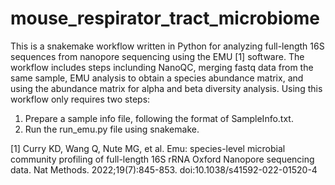 # mouse_respirator_tract_microbiome
This is a snakemake workflow written in Python for analyzing full-length 16S sequences from nanopore sequencing using the EMU [1] software. The workflow includes steps inclunding NanoQC, merging fastq data from the same sample, EMU analysis to obtain a species abundance matrix, and using the abundance matrix for alpha and beta diversity analysis. Using this workflow only requires two steps:
1. Prepare a sample info file, following the format of SampleInfo.txt.
2. Run the run_emu.py file using snakemake.

[1] Curry KD, Wang Q, Nute MG, et al. Emu: species-level microbial community profiling of full-length 16S rRNA Oxford Nanopore sequencing data. Nat Methods. 2022;19(7):845-853. doi:10.1038/s41592-022-01520-4
